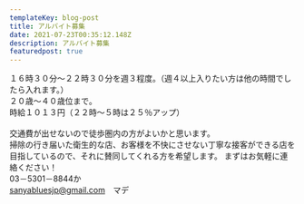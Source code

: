 ```yaml
---
templateKey: blog-post
title: アルバイト募集
date: 2021-07-23T00:35:12.148Z
description: アルバイト募集
featuredpost: true
---
```

１６時３０分～２２時３０分を週３程度。（週４以上入りたい方は他の時間でしたら入れます。）<br>
２０歳～４０歳位まで｡ <br> 
時給１０１３円（２２時～５時は２５％アップ）<br> \
交通費が出せないので徒歩圏内の方がよいかと思います。<br> 
掃除の行き届いた衛生的な店、お客様を不快にさせない丁寧な接客ができる店を目指しているので、それに賛同してくれる方を希望します。
まずはお気軽に連絡ください！<br>
03－5301－8844か<br>
sanyabluesjp@gmail.com　マデ